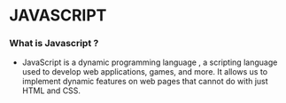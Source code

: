 # JAVASCRIPT

### What is Javascript ?
- JavaScript is a dynamic programming language , a scripting language used to develop web applications, games, and more. It allows us to implement dynamic features on web pages that cannot do with just HTML and CSS.

<br>

